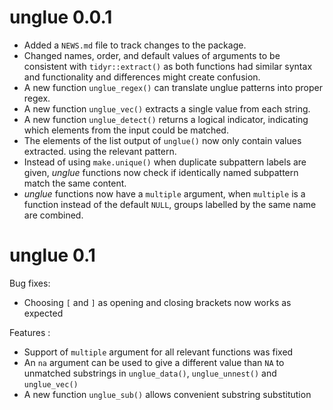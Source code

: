 # unglue 0.0.1

* Added a `NEWS.md` file to track changes to the package.
* Changed names, order, and default values of arguments to be consistent with
`tidyr::extract()` as both functions had similar syntax and functionality and
differences might create confusion.
* A new function `unglue_regex()` can translate unglue patterns
into proper regex.
* A new function `unglue_vec()` extracts a single value from each string.
* A new function `unglue_detect()` returns a logical indicator, indicating which
elements from the input could be matched.
* The elements of the list output of `unglue()` now only contain values extracted.
using the relevant pattern.
* Instead of using `make.unique()` when duplicate subpattern labels are given,
 *unglue* functions now check if identically named subpattern match the same
 content.
* *unglue* functions now have a `multiple` argument, when `multiple` is a 
 function instead of the default `NULL`, groups labelled by the same name are 
 combined.

# unglue 0.1

Bug fixes:

* Choosing `[` and `]` as opening and closing brackets now works as expected

Features :

* Support of `multiple` argument for all relevant functions was fixed
* An `na` argument can be used to give a different value than `NA` to unmatched
substrings in `unglue_data()`, `unglue_unnest()` and `unglue_vec()`
* A new function `unglue_sub()` allows convenient substring substitution

